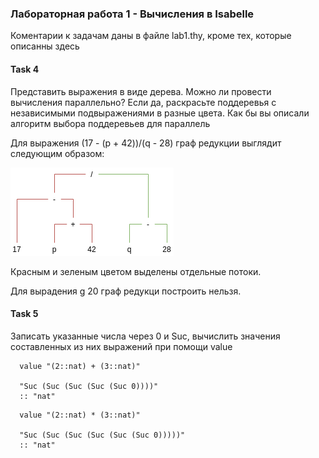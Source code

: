 ### Лабораторная работа 1 - Вычисления в Isabelle

Коментарии к задачам даны в файле lab1.thy, кроме тех, которые описанны здесь

#### Task 4

Представить выражения в виде дерева. Можно ли провести вычисления параллельно? Если да, раскрасьте поддеревья с независимыми подвыражениями в разные цвета. Как бы вы описали алгоритм выбора поддеревьев для параллель

Для выражения (17 - (p + 42))/(q - 28) граф редукции выглядит следующим образом:

![Граф редукции](./img/tree.png 'Граф редукции')

Красным и зеленым цветом выделены отдельные потоки.

Для вырадения g 20 граф редукци построить нельзя.

#### Task 5

Записать указанные числа через 0 и Suc, вычислить значения составленных из них выражений при помощи value

```
  value "(2::nat) + (3::nat)"

  "Suc (Suc (Suc (Suc (Suc 0))))"
  :: "nat"
```

```
  value "(2::nat) * (3::nat)"

  "Suc (Suc (Suc (Suc (Suc (Suc 0)))))"
  :: "nat"
```
